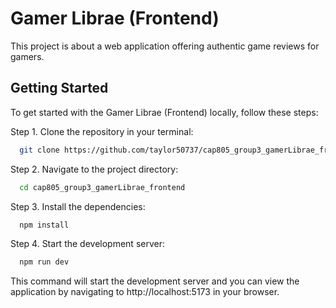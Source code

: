 # Gamer Librae (Frontend)

This project is about a web application offering authentic game reviews for gamers.


## Getting Started

To get started with the Gamer Librae (Frontend) locally, follow these steps:

Step 1. Clone the repository in your terminal:

```bash
  git clone https://github.com/taylor50737/cap805_group3_gamerLibrae_frontend.git
```

Step 2. Navigate to the project directory:

```bash
  cd cap805_group3_gamerLibrae_frontend
```

Step 3. Install the dependencies:

```bash
  npm install
```

Step 4. Start the development server:

```bash
  npm run dev
```

This command will start the development server and you can view the application by navigating to http://localhost:5173 in your browser.
    
